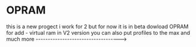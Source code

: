 # OPRAM
this is a new progect 
i work for 2 but for now it is in beta 
dowload OPRAM for add - virtual ram 
in V2 version 
you can also put profiles to the max and much more
----------------------------------->
